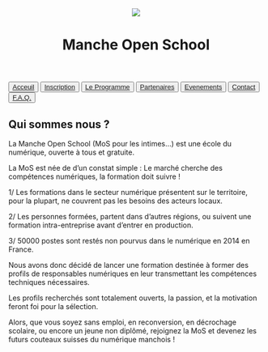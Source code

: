 <header> <img class= xs src="http://www.mancheopenschool.fr/wp-content/uploads/2015/05/cropped-bulot410-498x500.jpg" />
  <h1>Manche Open School</h1></header>
<button><a class=a href="acceuil">Acceuil </a></button>
<button><a class=b href="insctription">Inscription </a></button>
<button><a class=c href="acceuil">Le Programme</a></button>
<button><a class=d href="partenaires">Partenaires</a></button>
<button><a class=e href="evenements">Evenements</a></button>
<button><a class=f href="contact">Contact</a></button>
<button><a class=g href="faq">F.A.Q.</a></button>

<h2>Qui sommes nous ?</h2>

<p>La Manche Open School (MoS pour les intimes…) est une école du numérique, ouverte à tous et gratuite.</p>

<p>La MoS est née de d’un constat simple : Le marché cherche des compétences numériques, la formation doit suivre !</p>

<p>1/ Les formations dans le secteur numérique présentent sur le territoire, pour la plupart, ne couvrent pas les besoins des acteurs locaux.</p>

<p>2/ Les personnes formées, partent dans d’autres régions, ou suivent une formation intra-entreprise avant d’entrer en production.</p>

<p>3/ 50000 postes sont restés non pourvus dans le numérique en 2014 en France.</p>

<p>Nous avons donc décidé de lancer une formation destinée à former des profils de responsables numériques en leur transmettant les compétences techniques nécessaires.</p>

<p>Les profils recherchés sont totalement ouverts, la passion, et la motivation feront foi pour la sélection.</p>

<p>Alors, que vous soyez sans emploi, en reconversion, en décrochage scolaire, ou encore un jeune non diplômé, rejoignez la MoS et devenez les futurs couteaux suisses du numérique manchois !</p>
